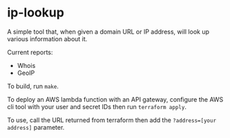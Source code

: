 # ip-lookup

A simple tool that, when given a domain URL or IP address, will look up various information about it.

Current reports:
* Whois
* GeoIP

To build, run `make`.

To deploy an AWS lambda function with an API gateway, configure the AWS cli tool with your user and secret IDs then run `terraform apply`.

To use, call the URL returned from terraform then add the `?address=[your address]` parameter.